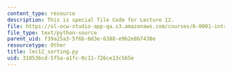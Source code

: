 ```yaml
---
content_type: resource
description: This is special file Code for Lecture 12.
file: https://ol-ocw-studio-app-qa.s3.amazonaws.com/courses/6-0001-introduction-to-computer-science-and-programming-in-python-fall-2016/310536cd5f5aa1fc0c11726ce13c565e_lec12_sorting.py
file_type: text/python-source
parent_uid: f39a25a3-5f6b-0d3e-6388-e9b2e8b7438e
resourcetype: Other
title: lec12_sorting.py
uid: 310536cd-5f5a-a1fc-0c11-726ce13c565e
---
```


